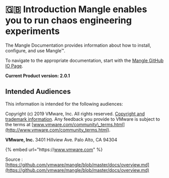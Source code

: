 # 🇬🇧 Introduction Mangle enables you to run chaos engineering experiments

The Mangle Documentation provides information about how to install, configure, and use Mangle™.

To navigate to the appropriate documentation, start with the [Mangle GitHub IO Page](https://vmware.github.io/mangle/).

**Current Product version: 2.0.1**

## Intended Audiences <a id="intended-audiences"></a>

This information is intended for the following audiences:

Copyright \(c\) 2019 VMware, Inc. All rights reserved. [Copyright and trademark information](http://pubs.vmware.com/copyright-trademark.html). Any feedback you provide to VMware is subject to the terms at [www.vmware.com/community\_terms.html](http://www.vmware.com/community_terms.html).

**VMware, Inc.** 3401 Hillview Ave. Palo Alto, CA 94304

{% embed url="https://​www.vmware.com​" %}

Source : [https://github.com/vmware/mangle/blob/master/docs/overview.md](https://github.com/vmware/mangle/blob/master/docs/overview.md)



